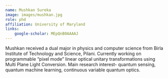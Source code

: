 ```yaml
---
name: Mushkan Sureka
image: images/mushkan.jpg
role: phd
affiliation: University of Maryland
links:
    google-scholar: MEpQnB0AAAAJ
---
```


Mushkan received a dual major in physics and computer science from Birla Institute of Technology and Science, Pilani. Currently working on programmable “pixel mode” linear optical unitary transformations using Multi Plane Light Conversion. Main research interest- quantum sensing, quantum machine learning, continuous variable quantum optics.

